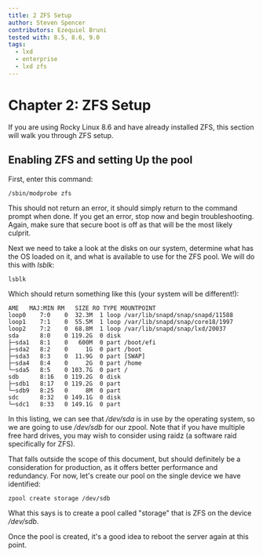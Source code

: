 ```yaml
---
title: 2 ZFS Setup
author: Steven Spencer
contributors: Ezequiel Bruni
tested with: 8.5, 8.6, 9.0
tags:
  - lxd
  - enterprise
  - lxd zfs
---
```


# Chapter 2: ZFS Setup

If you are using Rocky Linux 8.6 and have already installed ZFS, this section will walk you through ZFS setup.

## Enabling ZFS and setting Up the pool

First, enter this command:

```
/sbin/modprobe zfs
```

This should not return an error, it should simply return to the command prompt when done. If you get an error, stop now and begin troubleshooting. Again, make sure that secure boot is off as that will be the most likely culprit.

Next we need to take a look at the disks on our system, determine what has the OS loaded on it, and what is available to use for the ZFS pool. We will do this with _lsblk_:

```
lsblk
```

Which should return something like this (your system will be different!):

```
AME   MAJ:MIN RM   SIZE RO TYPE MOUNTPOINT
loop0    7:0    0  32.3M  1 loop /var/lib/snapd/snap/snapd/11588
loop1    7:1    0  55.5M  1 loop /var/lib/snapd/snap/core18/1997
loop2    7:2    0  68.8M  1 loop /var/lib/snapd/snap/lxd/20037
sda      8:0    0 119.2G  0 disk
├─sda1   8:1    0   600M  0 part /boot/efi
├─sda2   8:2    0     1G  0 part /boot
├─sda3   8:3    0  11.9G  0 part [SWAP]
├─sda4   8:4    0     2G  0 part /home
└─sda5   8:5    0 103.7G  0 part /
sdb      8:16   0 119.2G  0 disk
├─sdb1   8:17   0 119.2G  0 part
└─sdb9   8:25   0     8M  0 part
sdc      8:32   0 149.1G  0 disk
└─sdc1   8:33   0 149.1G  0 part
```

In this listing, we can see that */dev/sda* is in use by the operating system, so we are going to use */dev/sdb* for our zpool. Note that if you have multiple free hard drives, you may wish to consider using raidz (a software raid specifically for ZFS).

That falls outside the scope of this document, but should definitely be a consideration for production, as it offers better performance and redundancy. For now, let's create our pool on the single device we have identified:

```
zpool create storage /dev/sdb
```

What this says is to create a pool called "storage" that is ZFS on the device */dev/sdb*.

Once the pool is created, it's a good idea to reboot the server again at this point.
